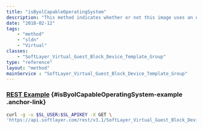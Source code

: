```yaml
---
title: "isByolCapableOperatingSystem"
description: "This method indicates whether or not this image uses an operating system capable of using a customer supplied license image. "
date: "2018-02-12"
tags:
    - "method"
    - "sldn"
    - "Virtual"
classes:
    - "SoftLayer_Virtual_Guest_Block_Device_Template_Group"
type: "reference"
layout: "method"
mainService : "SoftLayer_Virtual_Guest_Block_Device_Template_Group"
---
```


### [REST Example](#isByolCapableOperatingSystem-example) <a href="/article/rest/"><i class="fas fa-question"></i></a> {#isByolCapableOperatingSystem-example .anchor-link} 
```bash
curl -g -u $SL_USER:$SL_APIKEY -X GET \
'https://api.softlayer.com/rest/v3.1/SoftLayer_Virtual_Guest_Block_Device_Template_Group/{SoftLayer_Virtual_Guest_Block_Device_Template_GroupID}/isByolCapableOperatingSystem'
```
